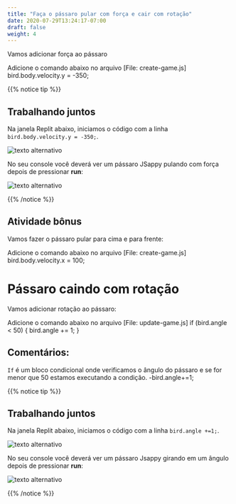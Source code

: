 ```yaml
---
title: "Faça o pássaro pular com força e cair com rotação"
date: 2020-07-29T13:24:17-07:00
draft: false
weight: 4
---
```


Vamos adicionar força ao pássaro

Adicione o comando abaixo no arquivo [File: create-game.js]
    bird.body.velocity.y = -350;
    
{{% notice tip %}}

## Trabalhando juntos

Na janela Replit abaixo, iniciamos o código com a linha `bird.body.velocity.y = -350;`.

![texto alternativo](../img/jump_force.png "imagem para adicionar gravidade ao pássaro")

No seu console você deverá ver um pássaro JSappy pulando com força depois de pressionar **run**:

![texto alternativo](../img/jump_output.png "pássaro pulando com gravidade")

{{% /notice %}}

## Atividade bônus

Vamos fazer o pássaro pular para cima e para frente:

Adicione o comando abaixo no arquivo [File: create-game.js]
    bird.body.velocity.x = 100;

# Pássaro caindo com rotação

Vamos adicionar rotação ao pássaro:

Adicione o comando abaixo no arquivo [File: update-game.js]
    if (bird.angle < 50) {
       bird.angle += 1;
    }

## Comentários:

`If` é um bloco condicional onde verificamos o ângulo do pássaro e se for menor que 50 estamos executando a condição.
   -bird.angle+=1;

{{% notice tip %}}

## Trabalhando juntos

Na janela Replit abaixo, iniciamos o código com a linha `bird.angle +=1;`.

![texto alternativo](../img/rotate.png "imagem para adicionar rotação ao pássaro")

No seu console você deverá ver um pássaro Jsappy girando em um ângulo depois de pressionar **run**:

![texto alternativo](../img/rotate_output.png "pássaro girando")

{{% /notice %}}

